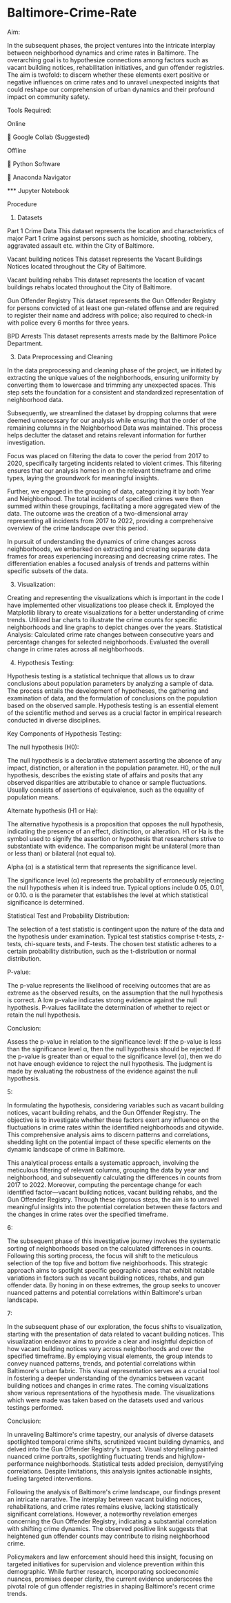 # Baltimore-Crime-Rate
Aim: 

In the subsequent phases, the project ventures into the intricate interplay between neighborhood 
dynamics and crime rates in Baltimore. The overarching goal is to hypothesize connections among 
factors such as vacant building notices, rehabilitation initiatives, and gun offender registries. The 
aim is twofold: to discern whether these elements exert positive or negative influences on crime 
rates and to unravel unexpected insights that could reshape our comprehension of urban dynamics 
and their profound impact on community safety. 



Tools Required:

Online 

 Google Collab (Suggested)


Offline

 Python Software 

 Anaconda Navigator 

  *** Jupyter Notebook


Procedure 

1.	Datasets

Part 1 Crime Data
This dataset represents the location and characteristics of major Part 1 crime against persons such as homicide, shooting, robbery, aggravated assault etc. within the City of Baltimore.

Vacant building notices
This dataset represents the Vacant Buildings Notices located throughout the City of Baltimore.

Vacant building rehabs
This dataset represents the location of vacant buildings rehabs located throughout the City of Baltimore.

Gun Offender Registry
This dataset represents the Gun Offender Registry for persons convicted of at least one gun-related offense and are required to register their name and address with police; also required to check-in with police every 6 months for three years.

BPD Arrests
This dataset represents arrests made by the Baltimore Police Department.



3.	Data Preprocessing and Cleaning
	
In the data preprocessing and cleaning phase of the project, we initiated by extracting the unique values of the neighborhoods, ensuring uniformity by converting them to lowercase and trimming any unexpected spaces. This step sets the foundation for a consistent and standardized representation of neighborhood data.

Subsequently, we streamlined the dataset by dropping columns that were deemed unnecessary for our analysis while ensuring that the order of the remaining columns in the Neighborhood Data was maintained. This process helps declutter the dataset and retains relevant information for further investigation.

Focus was placed on filtering the data to cover the period from 2017 to 2020, specifically targeting incidents related to violent crimes. This filtering ensures that our analysis homes in on the relevant timeframe and crime types, laying the groundwork for meaningful insights.

Further, we engaged in the grouping of data, categorizing it by both Year and Neighborhood. The total incidents of specified crimes were then summed within these groupings, facilitating a more aggregated view of the data. The outcome was the creation of a two-dimensional array representing all incidents from 2017 to 2022, providing a comprehensive overview of the crime landscape over this period.

In pursuit of understanding the dynamics of crime changes across neighborhoods, we embarked on extracting and creating separate data frames for areas experiencing increasing and decreasing crime rates. The differentiation enables a focused analysis of trends and patterns within specific subsets of the data. 




3. Visualization:

Creating and representing the visualizations which is important in the code I have implemented 
other visualizations too please check it.
Employed the Matplotlib library to create visualizations for a better understanding of crime 
trends.
Utilized bar charts to illustrate the crime counts for specific neighborhoods and line graphs 
to depict changes over the years.
Statistical Analysis:
Calculated crime rate changes between consecutive years and percentage changes for 
selected neighborhoods.
Evaluated the overall change in crime rates across all neighborhoods.




4. Hypothesis Testing:

Hypothesis testing is a statistical technique that allows us to draw conclusions about population parameters by analyzing a sample of data. The process entails the development of hypotheses, the gathering and examination of data, and the formulation of conclusions on the population based on the observed sample. Hypothesis testing is an essential element of the scientific method and serves as a crucial factor in empirical research conducted in diverse disciplines.

Key Components of Hypothesis Testing: 

The null hypothesis (H0):

The null hypothesis is a declarative statement asserting the absence of any impact, distinction, or alteration in the population parameter.
H0, or the null hypothesis, describes the existing state of affairs and posits that any observed disparities are attributable to chance or sample fluctuations.
Usually consists of assertions of equivalence, such as the equality of population means.

Alternate hypothesis (H1 or Ha):

The alternative hypothesis is a proposition that opposes the null hypothesis, indicating the presence of an effect, distinction, or alteration.
H1 or Ha is the symbol used to signify the assertion or hypothesis that researchers strive to substantiate with evidence.
The comparison might be unilateral (more than or less than) or bilateral (not equal to).

Alpha (α) is a statistical term that represents the significance level.

The significance level (α) represents the probability of erroneously rejecting the null hypothesis when it is indeed true.
Typical options include 0.05, 0.01, or 0.10.
α is the parameter that establishes the level at which statistical significance is determined.

Statistical Test and Probability Distribution:

The selection of a test statistic is contingent upon the nature of the data and the hypothesis under examination.
Typical test statistics comprise t-tests, z-tests, chi-square tests, and F-tests.
The chosen test statistic adheres to a certain probability distribution, such as the t-distribution or normal distribution.

P-value:

The p-value represents the likelihood of receiving outcomes that are as extreme as the observed results, on the assumption that the null hypothesis is correct.
A low p-value indicates strong evidence against the null hypothesis.
P-values facilitate the determination of whether to reject or retain the null hypothesis.

Conclusion:

Assess the p-value in relation to the significance level:
If the p-value is less than the significance level α, then the null hypothesis should be rejected.
If the p-value is greater than or equal to the significance level (α), then we do not have enough evidence to reject the null hypothesis.
The judgment is made by evaluating the robustness of the evidence against the null hypothesis.


5: 

In formulating the hypothesis, considering variables such as vacant building notices, vacant 
building rehabs, and the Gun Offender Registry. The objective is to investigate whether these 
factors exert any influence on the fluctuations in crime rates within the identified neighborhoods 
and citywide. This comprehensive analysis aims to discern patterns and correlations, shedding 
light on the potential impact of these specific elements on the dynamic landscape of crime in 
Baltimore. 


This analytical process entails a systematic approach, involving the meticulous filtering of relevant 
columns, grouping the data by year and neighborhood, and subsequently calculating the 
differences in counts from 2017 to 2022. Moreover, computing the percentage change for each 
identified factor—vacant building notices, vacant building rehabs, and the Gun Offender Registry. 
Through these rigorous steps, the aim is to unravel meaningful insights into the potential 
correlation between these factors and the changes in crime rates over the specified timeframe. 

6: 

The subsequent phase of this investigative journey involves the systematic sorting of 
neighborhoods based on the calculated differences in counts. Following this sorting process, the 
focus will shift to the meticulous selection of the top five and bottom five neighborhoods. This 
strategic approach aims to spotlight specific geographic areas that exhibit notable variations in 
factors such as vacant building notices, rehabs, and gun offender data. By honing in on these 
extremes, the group seeks to uncover nuanced patterns and potential correlations within 
Baltimore's urban landscape. 


7: 

In the subsequent phase of our exploration, the focus shifts to visualization, starting with the 
presentation of data related to vacant building notices. This visualization endeavor aims to provide 
a clear and insightful depiction of how vacant building notices vary across neighborhoods and over 
the specified timeframe. By employing visual elements, the group intends to convey nuanced 
patterns, trends, and potential correlations within Baltimore's urban fabric. This visual 
representation serves as a crucial tool in fostering a deeper understanding of the dynamics between 
vacant building notices and changes in crime rates. 
The coming visualizations show various representations of the hypothesis made. 
The visualizations which were made was taken based on the datasets used and various testings 
performed. 






Conclusion: 

In unraveling Baltimore's crime tapestry, our analysis of diverse datasets spotlighted temporal 
crime shifts, scrutinized vacant building dynamics, and delved into the Gun Offender Registry's 
impact. Visual storytelling painted nuanced crime portraits, spotlighting fluctuating trends and 
high/low-performance neighborhoods. Statistical tests added precision, demystifying 
correlations. Despite limitations, this analysis ignites actionable insights, fueling targeted 
interventions. 

Following the analysis of Baltimore's crime landscape, our findings present an 
intricate narrative. The interplay between vacant building notices, rehabilitations, and crime rates 
remains elusive, lacking statistically significant correlations. However, a noteworthy revelation 
emerges concerning the Gun Offender Registry, indicating a substantial correlation with shifting 
crime dynamics. The observed positive link suggests that heightened gun offender counts may 
contribute to rising neighborhood crime.

Policymakers and law enforcement should heed this 
insight, focusing on targeted initiatives for supervision and violence prevention within this 
demographic. While further research, incorporating socioeconomic nuances, promises deeper 
clarity, the current evidence underscores the pivotal role of gun offender registries in shaping 
Baltimore's recent crime trends.
